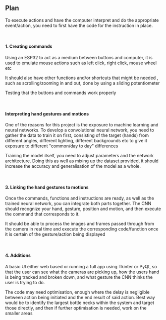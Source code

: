 ## Plan

To execute actions and have the computer interpret and do the appropriate event/action, you need to first have the code for the instruction in place.

<br>

#### 1. Creating commands

Using an ESP32 to act as a medium between buttons and computer, it is used to emulate mouse actions such as left click, right click, mouse wheel etc

It should also have other functions and/or shortcuts that might be needed , such as scrolling/zooming in and out, done by using a sliding potentiometer

Testing that the buttons and commands work properly

<br>

#### Interpreting hand gestures and motions

One of the reasons for this project is the exposure to machine learning and neural networks. To develop a convolutional neural network, you need to gather the data to train it on first, consisting of the target (hands) from different angles, different lighting, different backgrounds etc to give it exposure to different "common/day to day" differences

Training the model itself, you need to adjust parameters and the network architecture. Doing this as well as mixing up the dataset provided, it should increase the accuracy and generalisation of the model as a whole.

<br>

#### 3. Linking the hand gestures to motions

Once the commands, functions and instructions are ready, as well as the trained neural network, you can integrate both parts together. The CNN should recognize your hand, gesture, position and motion, and then execute the command that corresponds to it.

It should be able to process the images and frames passed through from the camera in real time and execute the corresponding code/function once it is certain of the gesture/action being displayed

<br>

#### 4. Additions

A basic UI either web based or running a full app using Tkinter or PyQt, so that the user can see what the cameras are picking up, how the users hand is being tracked and broken down, and what gesture the CNN thinks the user is trying to do.

The code may need optimisation, enough where the delay is negligible between action being initiated and the end result of said action. Best way would be to identify the largest bottle necks within the system and target those directly, and then if further optimisation is needed, work on the smaller areas

